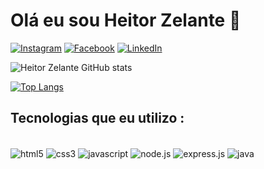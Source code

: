 # Olá eu sou Heitor Zelante 👋


[![Instagram](https://img.shields.io/badge/Instagram-E4405F?style=for-the-badge&logo=instagram&logoColor=white)](https://www.instagram.com/heitorrafael91/)
[![Facebook](https://img.shields.io/badge/Facebook-1877F2?style=for-the-badge&logo=facebook&logoColor=white)](https://www.facebook.com/heitor.zelante)
[![LinkedIn](https://img.shields.io/badge/LinkedIn-0077B5?style=for-the-badge&logo=linkedin&logoColor=white)](https://www.linkedin.com/in/heitor-zelante-36b214237/)

![Heitor Zelante GitHub stats](https://github-readme-stats.vercel.app/api?username=heitorrafaelzelante&show_icons=true&theme=onedark)

[![Top Langs](https://github-readme-stats.vercel.app/api/top-langs/?username=heitorrafaelzelante&layout=compact)](https://github.com/anuraghazra/github-readme-stats)

## Tecnologias que eu utilizo :

<div style="display: inline_block"><br/>
<img align="center" alt="html5" src="https://img.shields.io/badge/HTML5-E34F26?style=for-the-badge&logo=html5&logoColor=white">
<img align="center" alt="css3" src="https://img.shields.io/badge/CSS3-1572B6?style=for-the-badge&logo=css3&logoColor=white">
<img align="center" alt="javascript" src="https://img.shields.io/badge/JavaScript-F7DF1E?style=for-the-badge&logo=javascript&logoColor=black">
<img align="center" alt="node.js" src="https://img.shields.io/badge/Node.js-43853D?style=for-the-badge&logo=node.js&logoColor=white">
<img align="center" alt="express.js" src="https://img.shields.io/badge/Express.js-404D59?style=for-the-badge">
<img align="center" alt="java" src="https://img.shields.io/badge/Java-ED8B00?style=for-the-badge&logo=openjdk&logoColor=white">
</div>

